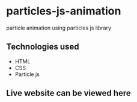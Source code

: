 # particles-js-animation

particle animation using particles js library

## Technologies used

* HTML
* CSS
* Particle js

## Live website can be viewed here

